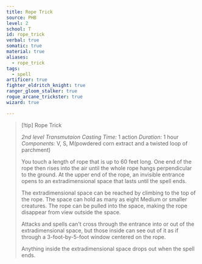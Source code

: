 ```yaml
---
title: Rope Trick
source: PHB
level: 2
school: T
id: rope_trick
verbal: true
somatic: true
material: true
aliases:
  - rope_trick
tags:
  - spell
artificer: true
fighter_eldritch_knight: true
ranger_gloom_stalker: true
rogue_arcane_trickster: true
wizard: true

---
```

>[!tip] Rope Trick
>
> *2nd level Transmutaion*
> *Casting Time:* 1 action
> *Duration:* 1 hour
> *Components:* V, S, M(powdered corn extract and a twisted loop of parchment)
>
>You touch a length of rope that is up to 60 feet long. One end of the rope then rises into the air until the whole rope hangs perpendicular to the ground. At the upper end of the rope, an invisible entrance opens to an extradimensional space that lasts until the spell ends.
>
>The extradimensional space can be reached by climbing to the top of the rope. The space can hold as many as eight Medium or smaller creatures. The rope can be pulled into the space, making the rope disappear from view outside the space.
>
>Attacks and spells can't cross through the entrance into or out of the extradimensional space, but those inside can see out of it as if through a 3-foot-by-5-foot window centered on the rope.
>
>Anything inside the extradimensional space drops out when the spell ends.
>

